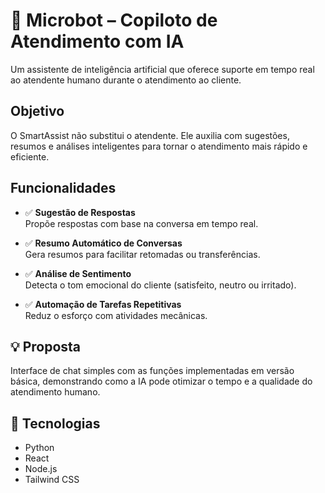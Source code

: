 # 🤖 Microbot – Copiloto de Atendimento com IA

Um assistente de inteligência artificial que oferece suporte em tempo real ao atendente humano durante o atendimento ao cliente.

## Objetivo

O SmartAssist não substitui o atendente. Ele auxilia com sugestões, resumos e análises inteligentes para tornar o atendimento mais rápido e eficiente.

## Funcionalidades

- ✅ **Sugestão de Respostas**  
  Propõe respostas com base na conversa em tempo real.

- ✅ **Resumo Automático de Conversas**  
  Gera resumos para facilitar retomadas ou transferências.

- ✅ **Análise de Sentimento**  
  Detecta o tom emocional do cliente (satisfeito, neutro ou irritado).

- ✅ **Automação de Tarefas Repetitivas**  
  Reduz o esforço com atividades mecânicas.

## 💡 Proposta

Interface de chat simples com as funções implementadas em versão básica, demonstrando como a IA pode otimizar o tempo e a qualidade do atendimento humano.

## 🧰 Tecnologias

- Python
- React
- Node.js
- Tailwind CSS
